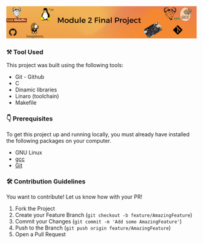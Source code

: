 <img src="/images/M02_final_project.png">


### ⚒️ Tool Used

This project was built using the following tools:

- Git - Github
- C
- Dinamic libraries 
- Linaro (toolchain)
- Makefile



### 👇 Prerequisites

To get this project up and running locally, you must already have installed the following packages on your computer.

- GNU Linux
- [gcc](https://gcc.gnu.org/)
- [Git](https://git-scm.com/)

<!-- CONTRIBUTING -->
### 🛠️ Contribution Guidelines

You want to contribute! Let us know how with your PR!

1. Fork the Project
2. Create your Feature Branch (`git checkout -b feature/AmazingFeature`)
3. Commit your Changes (`git commit -m 'Add some AmazingFeature'`)
4. Push to the Branch (`git push origin feature/AmazingFeature`)
5. Open a Pull Request
